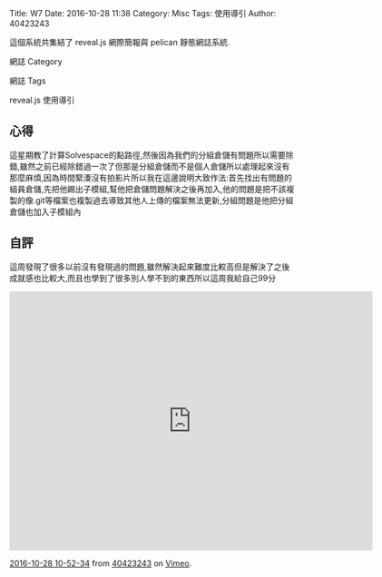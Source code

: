 Title: W7
Date: 2016-10-28 11:38
Category: Misc
Tags: 使用導引
Author: 40423243

這個系統共集結了 reveal.js 網際簡報與 pelican 靜態網誌系統.

<!-- PELICAN_END_SUMMARY -->

網誌 Category

網誌 Tags

reveal.js 使用導引

<section>
<h1>心得</h1>
這星期教了計算Solvespace的點路徑,然後因為我們的分組倉儲有問題所以需要除錯,雖然之前已經除錯過一次了但那是分組倉儲而不是個人倉儲所以處理起來沒有那麼麻煩,因為時間緊湊沒有拍影片所以我在這邊說明大致作法:首先找出有問題的組員倉儲,先把他踢出子模組,幫他把倉儲問題解決之後再加入,他的問題是把不該複製的像.git等檔案也複製過去導致其他人上傳的檔案無法更新,分組問題是他把分組倉儲也加入子模組內
</section>
<section>
    <h1>自評</h1>
    <p>這周發現了很多以前沒有發現過的問題,雖然解決起來難度比較高但是解決了之後成就感也比較大,而且也學到了很多別人學不到的東西所以這周我給自己99分</p>
</section>

<p><iframe src="https://player.vimeo.com/video/190191199" width="640" height="457" frameborder="0" allowfullscreen="allowfullscreen"></iframe></p>
<p><a href="https://vimeo.com/190191199">2016-10-28 10-52-34</a> from <a href="https://vimeo.com/user45620934">40423243</a> on <a href="https://vimeo.com">Vimeo</a>.</p>